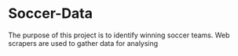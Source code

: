 # Soccer-Data
The purpose of this project is to identify winning soccer teams. Web scrapers are used to gather data for analysing

